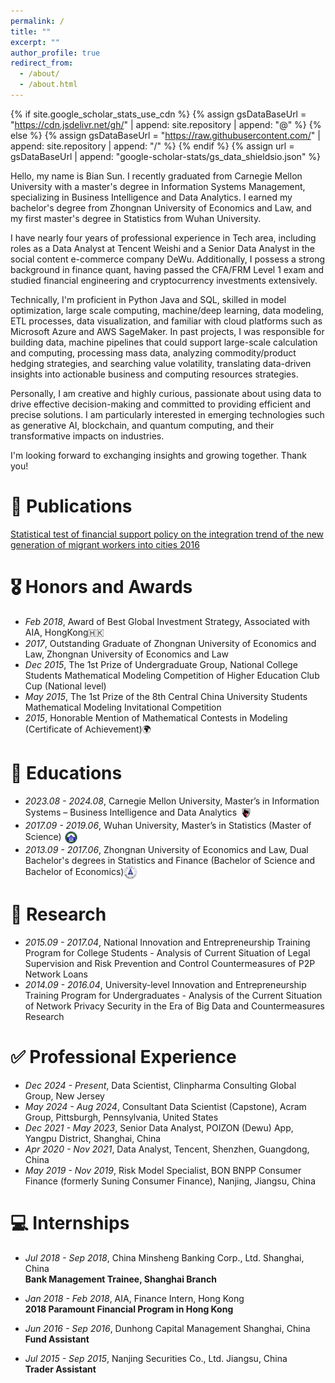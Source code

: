 ```yaml
---
permalink: /
title: ""
excerpt: ""
author_profile: true
redirect_from: 
  - /about/
  - /about.html
---
```


{% if site.google_scholar_stats_use_cdn %}
{% assign gsDataBaseUrl = "https://cdn.jsdelivr.net/gh/" | append: site.repository | append: "@" %}
{% else %}
{% assign gsDataBaseUrl = "https://raw.githubusercontent.com/" | append: site.repository | append: "/" %}
{% endif %}
{% assign url = gsDataBaseUrl | append: "google-scholar-stats/gs_data_shieldsio.json" %}

<span class='anchor' id='about-me'></span>

Hello, my name is Bian Sun. I recently graduated from Carnegie Mellon University with a master's degree in Information Systems Management, specializing in Business Intelligence and Data Analytics. I earned my bachelor's degree from Zhongnan University of Economics and Law, and my first master's degree in Statistics from Wuhan University.

I have nearly four years of professional experience in Tech area, including roles as a Data Analyst at Tencent Weishi and a Senior Data Analyst in the social content e-commerce company DeWu. Additionally, I possess a strong background in finance quant, having passed the CFA/FRM Level 1 exam and studied financial engineering and cryptocurrency investments extensively.

Technically, I'm proficient in Python Java and SQL, skilled in model optimization, large scale computing, machine/deep learning, data modeling, ETL processes, data visualization, and familiar with cloud platforms such as Microsoft Azure and AWS SageMaker. In past projects, I was responsible for building data, machine pipelines that could support large-scale calculation and computing, processing mass data, analyzing commodity/product hedging strategies, and searching value volatility, translating data-driven insights into actionable business and computing resources strategies.

Personally, I am creative and highly curious, passionate about using data to drive effective decision-making and committed to providing efficient and precise solutions. I am particularly interested in emerging technologies such as generative AI, blockchain, and quantum computing, and their transformative impacts on industries.

I'm looking forward to exchanging insights and growing together. Thank you!

# 📝 Publications 


[Statistical test of financial support policy on the integration trend of the new generation of migrant workers into cities 2016](https://scholar.google.com/citations?user=X1jzJs8AAAAJ&hl=en)


# 🎖 Honors and Awards
- *Feb 2018*, Award of Best Global Investment Strategy, Associated with AIA, HongKong🇭🇰
- *2017*, Outstanding Graduate of Zhongnan University of Economics and Law, Zhongnan University of Economics and Law  
- *Dec 2015*, The 1st Prize of Undergraduate Group, National College Students Mathematical Modeling Competition of Higher Education Club Cup (National level)
- *May 2015*, The 1st Prize of the 8th Central China University Students Mathematical Modeling Invitational Competition
- *2015*, Honorable Mention of Mathematical Contests in Modeling (Certificate of Achievement)🌍

# 📖 Educations
- *2023.08 - 2024.08*, Carnegie Mellon University, Master’s in Information Systems – Business Intelligence and Data Analytics <img src="cmu_logo.jpg" height="22" style="vertical-align:middle;" alt="me" >
- *2017.09 - 2019.06*, Wuhan University, Master’s in Statistics (Master of Science) <img src="wuhan_logo.png" height="22" style="vertical-align:middle;" alt="me" > 
- *2013.09 - 2017.06*, Zhongnan University of Economics and Law, Dual Bachelor's degrees in Statistics and Finance (Bachelor of Science and Bachelor of Economics)<img src="cai_log.jpeg" height="22" style="vertical-align:middle;" alt="me" >

# 🚀 Research 
- *2015.09 - 2017.04*, National Innovation and Entrepreneurship Training Program for College Students - Analysis of Current Situation of Legal Supervision and Risk Prevention and Control Countermeasures of P2P Network Loans 
- *2014.09 - 2016.04*, University-level Innovation and Entrepreneurship Training Program for Undergraduates - Analysis of the Current Situation of Network Privacy Security in the Era of Big Data and Countermeasures Research

# ✅ Professional Experience
- *Dec 2024 - Present*, Data Scientist, Clinpharma Consulting Global Group, New Jersey
- *May 2024 - Aug 2024*, Consultant Data Scientist (Capstone), Acram Group, Pittsburgh, Pennsylvania, United States  
- *Dec 2021 - May 2023*, Senior Data Analyst, POIZON (Dewu) App, Yangpu District, Shanghai, China  
- *Apr 2020 - Nov 2021*, Data Analyst, Tencent, Shenzhen, Guangdong, China  
- *May 2019 - Nov 2019*, Risk Model Specialist, BON BNPP Consumer Finance (formerly Suning Consumer Finance), Nanjing, Jiangsu, China


# 💻 Internships
- *Jul 2018 - Sep 2018*, China Minsheng Banking Corp., Ltd.  Shanghai, China  
**Bank Management Trainee, Shanghai Branch**  

- *Jan 2018 - Feb 2018*, AIA, Finance Intern, Hong Kong  
**2018 Paramount Financial Program in Hong Kong**  

- *Jun 2016 - Sep 2016*, Dunhong Capital Management  Shanghai, China  
**Fund Assistant**  

- *Jul 2015 - Sep 2015*, Nanjing Securities Co., Ltd. Jiangsu, China  
**Trader Assistant**  

